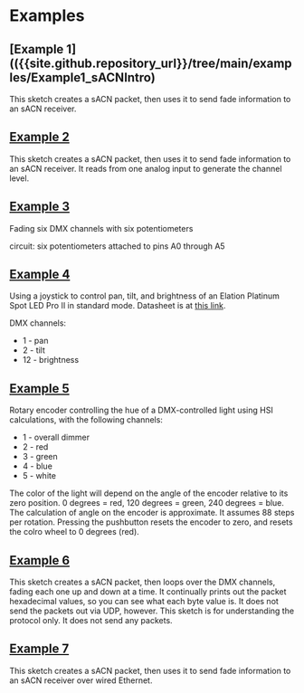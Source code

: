 # Examples

## [Example 1](({{site.github.repository_url}}/tree/main/examples/Example1_sACNIntro)
This sketch creates a sACN packet, then uses it to send fade information to an sACN receiver.

## [Example 2]({{site.github.repository_url}}/tree/main/examples/Example2_OneFader)
This sketch creates a sACN packet, then uses it to send fade information to an sACN receiver. It reads from one analog input to generate the channel level. 

## [Example 3]({{site.github.repository_url}}/tree/main/examples/Example3_SixFaders)
Fading six DMX channels with six potentiometers 

circuit: six potentiometers attached to pins A0 through A5

## [Example 4]({{site.github.repository_url}}/tree/main/examples/Example4_PanTiltJoystick)
Using a joystick to control pan, tilt, and brightness of an Elation Platinum Spot LED Pro II in standard mode. Datasheet is at [this link](http://cdb.s3.amazonaws.com/ItemRelatedFiles/9955/elation_platinum_spot_led_pro_II_user_manual_ver_2.pdf). 

DMX channels:
* 1 - pan
* 2 - tilt
* 12 - brightness

## [Example 5]({{site.github.repository_url}}/tree/main/examples/Example5_encoderHueChange)
Rotary encoder controlling the hue of a DMX-controlled light using HSI calculations, with the following channels:
*  1 - overall dimmer
* 2 - red
* 3 - green
* 4 - blue
* 5 - white

The color of the light will depend on the angle of the encoder relative to its zero position. 0 degrees = red, 120 degrees = green, 240 degrees = blue. The calculation of angle on the encoder is approximate. It assumes 88 steps per rotation. Pressing the pushbutton resets the encoder to zero, and resets the colro wheel to 0 degrees (red).


## [Example 6]({{site.github.repository_url}}/tree/main/examples/Example6_printPacket)

This sketch creates a sACN packet, then loops over the DMX channels, fading each one up and down at a time. It continually prints out the packet hexadecimal values, so you can see what each byte value is. It does not send the packets out via UDP, however. This sketch is for understanding the protocol only. It does not send any packets.

## [Example 7](Example7_sACNEthernet)
This sketch creates a sACN packet, then uses it to send fade information to an sACN receiver over wired Ethernet.
 
